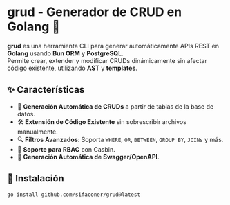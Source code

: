 # grud - Generador de CRUD en Golang 🚀

**grud** es una herramienta CLI para generar automáticamente APIs REST en **Golang** usando **Bun ORM** y **PostgreSQL**.  
Permite crear, extender y modificar CRUDs dinámicamente sin afectar código existente, utilizando **AST** y **templates**.

## ✨ Características
- 🔧 **Generación Automática de CRUDs** a partir de tablas de la base de datos.
- 🛠 **Extensión de Código Existente** sin sobrescribir archivos manualmente.
- 🔍 **Filtros Avanzados**: Soporta `WHERE`, `OR`, `BETWEEN`, `GROUP BY`, `JOINs` y más.
- 🔑 **Soporte para RBAC** con Casbin.
- 📄 **Generación Automática de Swagger/OpenAPI**.

## 📌 Instalación
```sh
go install github.com/sifaconer/grud@latest
